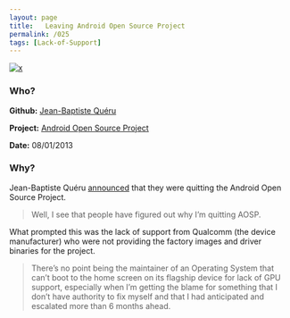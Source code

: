 ```yaml
---
layout: page
title:   Leaving Android Open Source Project 
permalink: /025
tags: [Lack-of-Support]
---
```


[![x](https://img.shields.io/badge/-Lack%20of%20Support-e2062c)](/codebook.html#lack-of-support)

### Who?

**Github:** [Jean-Baptiste Quéru](https://github.com/jbqueru)

**Project:** [Android Open Source Project](https://source.android.com/)

**Date:** 08/01/2013

### Why?

Jean-Baptiste Quéru [announced](https://plus.google.com/u/0/112218872649456413744/posts/9HHRURorE7g) that they were quitting the Android Open Source Project.

> Well, I see that people have figured out why I’m quitting AOSP.

What prompted this was the lack of support from Qualcomm (the device manufacturer) who were not providing the factory images and driver binaries for the project. 

> There’s no point being the maintainer of an Operating System that  can’t boot to the home screen on its flagship device for lack of GPU support, especially when I’m getting the blame for something that I  don’t have authority to fix myself and that I had anticipated and  escalated more than 6 months ahead.

